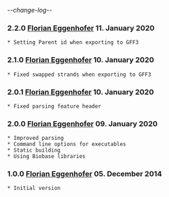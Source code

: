 -*-change-log-*-
### 2.2.0 [Florian Eggenhofer](mailto:egg@cs.uni-freiburg.de) 11. January 2020

	* Setting Parent id when exporting to GFF3

### 2.1.0 [Florian Eggenhofer](mailto:egg@cs.uni-freiburg.de) 10. January 2020

	* Fixed swapped strands when exporting to GFF3

### 2.0.1 [Florian Eggenhofer](mailto:egg@cs.uni-freiburg.de) 10. January 2020

	* Fixed parsing feature header

### 2.0.0 [Florian Eggenhofer](mailto:egg@cs.uni-freiburg.de) 09. January 2020

	* Improved parsing
	* Command line options for executables
	* Static building
	* Using Biobase libraries


### 1.0.0 [Florian Eggenhofer](florian.eggenhofer@univie.ac.at) 05. December 2014

	* Initial version
